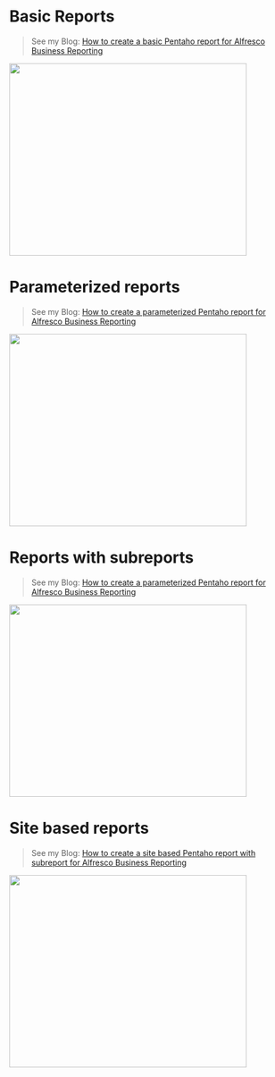 

# Basic Reports #

> See my Blog: [How to create a basic Pentaho report for Alfresco Business Reporting](http://tpeelen.wordpress.com/2013/04/03/how-to-create-a-basic-pentaho-report-for-alfresco-business-reporting/)

<a href='http://www.youtube.com/watch?feature=player_embedded&v=GFRktRzllv0' target='_blank'><img src='http://img.youtube.com/vi/GFRktRzllv0/0.jpg' width='425' height=344 /></a>

# Parameterized reports #

> See my Blog: [How to create a parameterized Pentaho report for Alfresco Business Reporting](http://tpeelen.wordpress.com/2013/04/03/how-to-create-a-parameterized-pentaho-report-for-alfresco-business-reporting/)

<a href='http://www.youtube.com/watch?feature=player_embedded&v=EGVuCHMtTDQ' target='_blank'><img src='http://img.youtube.com/vi/EGVuCHMtTDQ/0.jpg' width='425' height=344 /></a>

# Reports with subreports #

> See my Blog: [How to create a parameterized Pentaho report for Alfresco Business Reporting](http://tpeelen.wordpress.com/2013/04/03/how-to-create-a-parameterized-pentaho-report-for-alfresco-business-reporting/)

<a href='http://www.youtube.com/watch?feature=player_embedded&v=EwSDpnnIKIM' target='_blank'><img src='http://img.youtube.com/vi/EwSDpnnIKIM/0.jpg' width='425' height=344 /></a>

# Site based reports #


> See my Blog: [How to create a site based Pentaho report with subreport for Alfresco Business Reporting](http://tpeelen.wordpress.com/2013/04/07/how-to-create-a-site-based-pentaho-report-with-sub-report-for-alfresco-business-reporting/)

<a href='http://www.youtube.com/watch?feature=player_embedded&v=6-Tij4uXxUs' target='_blank'><img src='http://img.youtube.com/vi/6-Tij4uXxUs/0.jpg' width='425' height=344 /></a>
